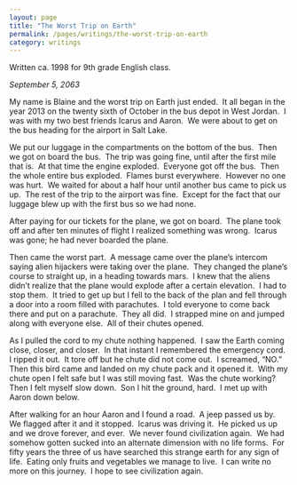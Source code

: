 ```yaml
---
layout: page
title: "The Worst Trip on Earth"
permalink: /pages/writings/the-worst-trip-on-earth
category: writings
---
```

<!-- wp:paragraph {"textColor":"very-dark-gray","backgroundColor":"very-light-gray","fontSize":"small"} -->
<p class="has-text-color has-background has-small-font-size has-very-dark-gray-color has-very-light-gray-background-color">Written ca. 1998 for 9th grade English class.</p>
<!-- /wp:paragraph -->

<!-- wp:paragraph -->
<p><em>September 5, 2063</em></p>
<!-- /wp:paragraph -->

<!-- wp:paragraph -->
<p>My name is Blaine and the worst trip on Earth just ended.  It all began in the year 2013 on the twenty sixth of October in the bus depot in West Jordan.  I was with my two best friends Icarus and Aaron.  We were about to get on the bus heading for the airport in Salt Lake.</p>
<!-- /wp:paragraph -->

<!-- wp:paragraph -->
<p>We put our luggage in the compartments on the bottom of the bus.  Then we got on board the bus.  The trip was going fine, until after the first mile that is.  At that time the engine exploded.  Everyone got off the bus.  Then the whole entire bus exploded.  Flames burst everywhere.  However no one was hurt.  We waited for about a half hour until another bus came to pick us up.  The rest of the trip to the airport was fine.  Except for the fact that our luggage blew up with the first bus so we had none.</p>
<!-- /wp:paragraph -->

<!-- wp:paragraph -->
<p>After paying for our tickets for the plane, we got on board.  The plane took off and after ten minutes of flight I realized something was wrong.  Icarus was gone; he had never boarded the plane.</p>
<!-- /wp:paragraph -->

<!-- wp:paragraph -->
<p>Then came the worst part.  A message came over the plane’s intercom saying alien hijackers were taking over the plane.  They changed the plane’s course to straight up, in a heading towards mars.  I knew that the aliens didn’t realize that the plane would explode after a certain elevation.  I had to stop them.  It tried to get up but I fell to the back of the plan and fell through a door into a room filled with parachutes.  I told everyone to come back there and put on a parachute.  They all did.  I strapped mine on and jumped along with everyone else.  All of their chutes opened.</p>
<!-- /wp:paragraph -->

<!-- wp:paragraph -->
<p>As I pulled the cord to my chute nothing happened.  I saw the Earth coming close, closer, and closer.  In that instant I remembered the emergency cord.  I ripped it out.  It tore off but he chute did not come out.  I screamed, “NO.”  Then this bird came and landed on my chute pack and it opened it.  With my chute open I felt safe but I was still moving fast.  Was the chute working?  Then I felt myself slow down.  Son I hit the ground, hard.  I met up with Aaron down below.</p>
<!-- /wp:paragraph -->

<!-- wp:paragraph -->
<p>After walking for
an hour Aaron and I found a road.&nbsp; A jeep
passed us by.&nbsp; We flagged after it and it
stopped.&nbsp; Icarus was driving it.&nbsp; He picked us up and we drove forever, and
ever.&nbsp; We never found civilization
again.&nbsp; We had somehow gotten sucked into
an alternate dimension with no life forms.&nbsp;
For fifty years the three of us have searched this strange earth for any
sign of life.&nbsp; Eating only fruits and
vegetables we manage to live.&nbsp; I can
write no more on this journey.&nbsp; I hope to
see civilization again.</p>
<!-- /wp:paragraph -->
